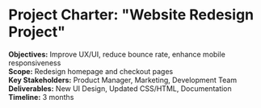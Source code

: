 # Project Charter: "Website Redesign Project"

**Objectives:** Improve UX/UI, reduce bounce rate, enhance mobile responsiveness  
**Scope:** Redesign homepage and checkout pages  
**Key Stakeholders:** Product Manager, Marketing, Development Team  
**Deliverables:** New UI Design, Updated CSS/HTML, Documentation  
**Timeline:** 3 months
